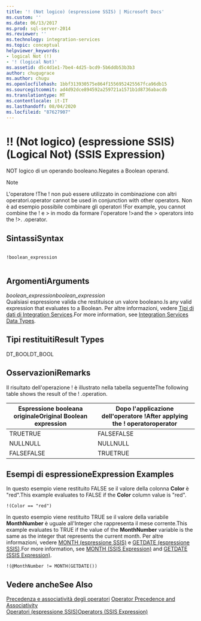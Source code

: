 ```yaml
---
title: '! (Not logico) (espressione SSIS) | Microsoft Docs'
ms.custom: ''
ms.date: 06/13/2017
ms.prod: sql-server-2014
ms.reviewer: ''
ms.technology: integration-services
ms.topic: conceptual
helpviewer_keywords:
- logical Not (!)
- '! (logical Not)'
ms.assetid: d5c4d1e1-7be4-4d25-bcd9-5b6ddb53b3b3
author: chugugrace
ms.author: chugu
ms.openlocfilehash: 1bbf313930575e864f1556952425567fca96db15
ms.sourcegitcommit: ad4d92dce894592a259721a1571b1d8736abacdb
ms.translationtype: MT
ms.contentlocale: it-IT
ms.lasthandoff: 08/04/2020
ms.locfileid: "87627907"
---
```

# <a name="-logical-not-ssis-expression"></a><span data-ttu-id="f10a3-103">!</span><span class="sxs-lookup"><span data-stu-id="f10a3-103">!</span></span> <span data-ttu-id="f10a3-104">(Not logico) (espressione SSIS)</span><span class="sxs-lookup"><span data-stu-id="f10a3-104">(Logical Not) (SSIS Expression)</span></span>
  <span data-ttu-id="f10a3-105">NOT logico di un operando booleano.</span><span class="sxs-lookup"><span data-stu-id="f10a3-105">Negates a Boolean operand.</span></span>  
  
> [!NOTE]  
>  <span data-ttu-id="f10a3-106">L'operatore !</span><span class="sxs-lookup"><span data-stu-id="f10a3-106">The !</span></span> <span data-ttu-id="f10a3-107">non può essere utilizzato in combinazione con altri operatori.</span><span class="sxs-lookup"><span data-stu-id="f10a3-107">operator cannot be used in conjunction with other operators.</span></span> <span data-ttu-id="f10a3-108">Non è ad esempio possibile combinare gli operatori !</span><span class="sxs-lookup"><span data-stu-id="f10a3-108">For example, you cannot combine the !</span></span> <span data-ttu-id="f10a3-109">e > in modo da formare l'operatore !></span><span class="sxs-lookup"><span data-stu-id="f10a3-109">and the > operators into the !>.</span></span> <span data-ttu-id="f10a3-110">.</span><span class="sxs-lookup"><span data-stu-id="f10a3-110">operator.</span></span>  
  
## <a name="syntax"></a><span data-ttu-id="f10a3-111">Sintassi</span><span class="sxs-lookup"><span data-stu-id="f10a3-111">Syntax</span></span>  
  
```  
  
!boolean_expression  
  
```  
  
## <a name="arguments"></a><span data-ttu-id="f10a3-112">Argomenti</span><span class="sxs-lookup"><span data-stu-id="f10a3-112">Arguments</span></span>  
 <span data-ttu-id="f10a3-113">*boolean_expression*</span><span class="sxs-lookup"><span data-stu-id="f10a3-113">*boolean_expression*</span></span>  
 <span data-ttu-id="f10a3-114">Qualsiasi espressione valida che restituisce un valore booleano.</span><span class="sxs-lookup"><span data-stu-id="f10a3-114">Is any valid expression that evaluates to a Boolean.</span></span> <span data-ttu-id="f10a3-115">Per altre informazioni, vedere [Tipi di dati di Integration Services](../data-flow/integration-services-data-types.md).</span><span class="sxs-lookup"><span data-stu-id="f10a3-115">For more information, see [Integration Services Data Types](../data-flow/integration-services-data-types.md).</span></span>  
  
## <a name="result-types"></a><span data-ttu-id="f10a3-116">Tipi restituiti</span><span class="sxs-lookup"><span data-stu-id="f10a3-116">Result Types</span></span>  
 <span data-ttu-id="f10a3-117">DT_BOOL</span><span class="sxs-lookup"><span data-stu-id="f10a3-117">DT_BOOL</span></span>  
  
## <a name="remarks"></a><span data-ttu-id="f10a3-118">Osservazioni</span><span class="sxs-lookup"><span data-stu-id="f10a3-118">Remarks</span></span>  
 <span data-ttu-id="f10a3-119">Il risultato dell'operazione ! è illustrato nella tabella seguente</span><span class="sxs-lookup"><span data-stu-id="f10a3-119">The following table shows the result of the !</span></span> <span data-ttu-id="f10a3-120">.</span><span class="sxs-lookup"><span data-stu-id="f10a3-120">operation.</span></span>  
  
|<span data-ttu-id="f10a3-121">Espressione booleana originale</span><span class="sxs-lookup"><span data-stu-id="f10a3-121">Original Boolean expression</span></span>|<span data-ttu-id="f10a3-122">Dopo l'applicazione dell'operatore !</span><span class="sxs-lookup"><span data-stu-id="f10a3-122">After applying the !</span></span> <span data-ttu-id="f10a3-123">operator</span><span class="sxs-lookup"><span data-stu-id="f10a3-123">operator</span></span>|  
|---------------------------------|------------------------------------|  
|<span data-ttu-id="f10a3-124">TRUE</span><span class="sxs-lookup"><span data-stu-id="f10a3-124">TRUE</span></span>|<span data-ttu-id="f10a3-125">FALSE</span><span class="sxs-lookup"><span data-stu-id="f10a3-125">FALSE</span></span>|  
|<span data-ttu-id="f10a3-126">NULL</span><span class="sxs-lookup"><span data-stu-id="f10a3-126">NULL</span></span>|<span data-ttu-id="f10a3-127">NULL</span><span class="sxs-lookup"><span data-stu-id="f10a3-127">NULL</span></span>|  
|<span data-ttu-id="f10a3-128">FALSE</span><span class="sxs-lookup"><span data-stu-id="f10a3-128">FALSE</span></span>|<span data-ttu-id="f10a3-129">TRUE</span><span class="sxs-lookup"><span data-stu-id="f10a3-129">TRUE</span></span>|  
  
## <a name="expression-examples"></a><span data-ttu-id="f10a3-130">Esempi di espressione</span><span class="sxs-lookup"><span data-stu-id="f10a3-130">Expression Examples</span></span>  
 <span data-ttu-id="f10a3-131">In questo esempio viene restituito FALSE se il valore della colonna **Color** è "red".</span><span class="sxs-lookup"><span data-stu-id="f10a3-131">This example evaluates to FALSE if the **Color** column value is "red".</span></span>  
  
```  
!(Color == "red")  
```  
  
 <span data-ttu-id="f10a3-132">In questo esempio viene restituito TRUE se il valore della variabile **MonthNumber** è uguale all'Integer che rappresenta il mese corrente.</span><span class="sxs-lookup"><span data-stu-id="f10a3-132">This example evaluates to TRUE if the value of the **MonthNumber** variable is the same as the integer that represents the current month.</span></span> <span data-ttu-id="f10a3-133">Per altre informazioni, vedere [MONTH &#40;espressione SSIS&#41;](month-ssis-expression.md) e [GETDATE &#40;espressione SSIS&#41;](getdate-ssis-expression.md).</span><span class="sxs-lookup"><span data-stu-id="f10a3-133">For more information, see [MONTH &#40;SSIS Expression&#41;](month-ssis-expression.md) and [GETDATE &#40;SSIS Expression&#41;](getdate-ssis-expression.md).</span></span>  
  
```  
!(@MonthNumber != MONTH(GETDATE())  
```  
  
## <a name="see-also"></a><span data-ttu-id="f10a3-134">Vedere anche</span><span class="sxs-lookup"><span data-stu-id="f10a3-134">See Also</span></span>  
 <span data-ttu-id="f10a3-135">[Precedenza e associatività degli operatori](operator-precedence-and-associativity.md) </span><span class="sxs-lookup"><span data-stu-id="f10a3-135">[Operator Precedence and Associativity](operator-precedence-and-associativity.md) </span></span>  
 [<span data-ttu-id="f10a3-136">Operatori &#40;espressione SSIS&#41;</span><span class="sxs-lookup"><span data-stu-id="f10a3-136">Operators &#40;SSIS Expression&#41;</span></span>](operators-ssis-expression.md)  
  
  
